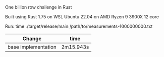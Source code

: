 One billion row challenge in Rust

Built using Rust 1.75 on WSL Ubuntu 22.04 on AMD Ryzen 9 3900X 12 core

Run: time ./target/release/main /path/to/measurements-1000000000.txt

 |         Change                                     |      time   | 
 |----------------------------------------------------|-------------|
 | base implementation                                | 2m15.943s   |
